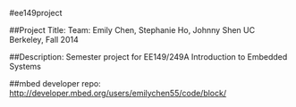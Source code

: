 #ee149project


##Project Title: 
Team: Emily Chen, Stephanie Ho, Johnny Shen
UC Berkeley, Fall 2014

##Description: 
Semester project for EE149/249A Introduction to Embedded Systems 

##mbed developer repo:
http://developer.mbed.org/users/emilychen55/code/block/


